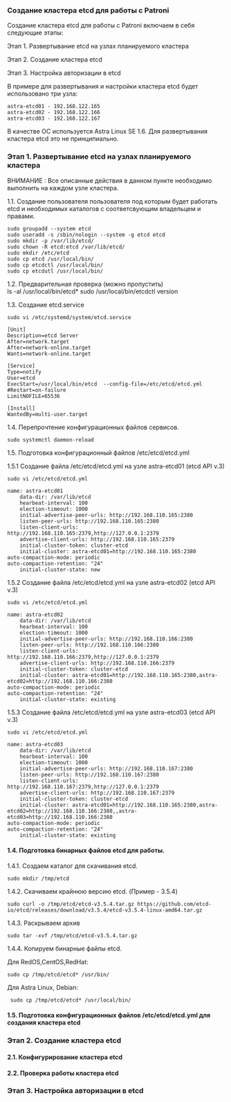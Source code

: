 ### Создание кластера etcd для работы с Patroni
Создание кластера etcd для работы с Patroni включаем в себя следующие этапы:

Этап 1. Развертывание etcd на узлах планируемого кластера

Этап 2. Создание кластера etcd

Этап 3. Настройка авторизации в etcd

В примере для развертывания и настройки кластера etcd будет использовано три узла:

    astra-etcd01 - 192.168.122.165
    astra-etcd02 - 192.168.122.166
    astra-etcd03 - 192.168.122.167

В качестве ОС используется Astra Linux SE 1.6. Для развертывания кластера etcd это не принципиально.

### Этап 1. Развертывание etcd на узлах планируемого кластера

ВНИМАНИЕ : Все описанные действия в данном пункте необходимо выполнить на каждом узле кластера.

1.1. Создание пользователя пользователя под которым будет работать etcd и необходимых каталогов с соответсвующим владельцем и правами.

    sudo groupadd --system etcd
    sudo useradd -s /sbin/nologin --system -g etcd etcd
    sudo mkdir -p /var/lib/etcd/
    sudo chown -R etcd:etcd /var/lib/etcd/
    sudo mkdir /etc/etcd
    sudo cp etcd /usr/local/bin/
    sudo cp etcdctl /usr/local/bin/	
    sudo cp etcdutl /usr/local/bin/
    
1.2. Предварительная проверка (можно пропустить)   
    ls -al /usr/local/bin/etcd*
    sudo /usr/local/bin/etcdctl version

1.3. Создание etcd.service
	
	sudo vi /etc/systemd/system/etcd.service
	
	[Unit]
	Description=etcd Server
	After=network.target
	After=network-online.target
	Wants=network-online.target

	[Service]
	Type=notify
	User=etcd
	ExecStart=/usr/local/bin/etcd  --config-file=/etc/etcd/etcd.yml
	#Restart=on-failure
	LimitNOFILE=65536

	[Install]
	WantedBy=multi-user.target
	
1.4. Перепрочтение конфигурационных файлов сервисов.

	sudo systemctl daemon-reload
	
1.5. Подготовка конфигурационный файлов /etc/etcd/etcd.yml

1.5.1 Создание файла /etc/etcd/etcd.yml на узле astra-etcd01 (etcd API v.3)

	sudo vi /etc/etcd/etcd.yml

	name: astra-etcd01 
        data-dir: /var/lib/etcd 
        hearbeat-interval: 100
        election-timeout: 1000
        initial-advertise-peer-urls: http://192.168.110.165:2380 
        listen-peer-urls: http://192.168.110.165:2380 
        listen-client-urls: http://192.168.110.165:2379,http://127.0.0.1:2379 
        advertise-client-urls: http://192.168.110.165:2379 
        initial-cluster-token: cluster-etcd 
        initial-cluster: astra-etcd01=http://192.168.110.165:2380
	auto-compaction-mode: periodic
	auto-compaction-retention: "24"
        initial-cluster-state: new	

1.5.2 Создание файла /etc/etcd/etcd.yml на узле astra-etcd02 (etcd API v.3)

	sudo vi /etc/etcd/etcd.yml
	
	name: astra-etcd02 
        data-dir: /var/lib/etcd 
        hearbeat-interval: 100
        election-timeout: 1000
        initial-advertise-peer-urls: http://192.168.110.166:2380 
        listen-peer-urls: http://192.168.110.166:2380 
        listen-client-urls: http://192.168.110.166:2379,http://127.0.0.1:2379 
        advertise-client-urls: http://192.168.110.166:2379 
        initial-cluster-token: cluster-etcd 
        initial-cluster: astra-etcd01=http://192.168.110.165:2380,astra-etcd02=http://192.168.110.166:2380  
	auto-compaction-mode: periodic
	auto-compaction-retention: "24"
        initial-cluster-state: existing

1.5.3 Создание файла /etc/etcd/etcd.yml на узле astra-etcd03 (etcd API v.3)

	sudo vi /etc/etcd/etcd.yml
	
	name: astra-etcd03
        data-dir: /var/lib/etcd 
        hearbeat-interval: 100
        election-timeout: 1000
        initial-advertise-peer-urls: http://192.168.110.167:2380 
        listen-peer-urls: http://192.168.110.167:2380 
        listen-client-urls: http://192.168.110.167:2379,http://127.0.0.1:2379 
        advertise-client-urls: http://192.168.110.167:2379 
        initial-cluster-token: cluster-etcd 
        initial-cluster: astra-etcd01=http://192.168.110.165:2380,astra-etcd02=http://192.168.110.166:2380,,astra-etcd03=http://192.168.110.166:2380  
	auto-compaction-mode: periodic
	auto-compaction-retention: "24"
        initial-cluster-state: existing



	
    
#### 1.4. Подготовка бинарных файлов etcd для работы.
1.4.1. Создаем каталог для скачивания etcd.

    sudo mkdir /tmp/etcd

1.4.2. Скачиваем крайнюю версию etcd. (Пример - 3.5.4)

    sudo curl -o /tmp/etcd/etcd-v3.5.4.tar.gz https://github.com/etcd-io/etcd/releases/download/v3.5.4/etcd-v3.5.4-linux-amd64.tar.gz
    
1.4.3. Раскрываем архив

    sudo tar -xvf /tmp/etcd/etcd-v3.5.4.tar.gz
    
1.4.4. Копируем бинарные файлы etcd.

Для RedOS,CentOS,RedHat:

    sudo cp /tmp/etcd/etcd* /usr/bin/
    
Для Astra Linux, Debian:

     sudo cp /tmp/etcd/etcd* /usr/local/bin/

#### 1.5. Подготовка конфигурационных файлов /etc/etcd/etcd.yml для создания кластера etcd


 


### Этап 2. Cоздание кластера etcd

#### 2.1. Конфигурирование кластера etcd

#### 2.2. Проверка работы кластера etcd

### Этап 3. Настройка авторизации в etcd


